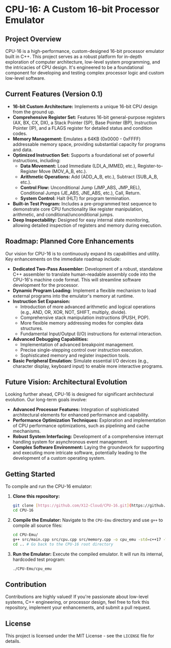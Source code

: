 # CPU-16: A Custom 16-bit Processor Emulator

## Project Overview

CPU-16 is a high-performance, custom-designed 16-bit processor emulator built in C++. This project serves as a robust platform for in-depth exploration of computer architecture, low-level system programming, and the intricacies of CPU design. It's engineered to be a foundational component for developing and testing complex processor logic and custom low-level software.

## Current Features (Version 0.1)

* **16-bit Custom Architecture:** Implements a unique 16-bit CPU design from the ground up.
* **Comprehensive Register Set:** Features 16-bit general-purpose registers (AX, BX, CX, DX), a Stack Pointer (SP), Base Pointer (BP), Instruction Pointer (IP), and a FLAGS register for detailed status and condition codes.
* **Memory Management:** Emulates a 64KB (0x0000 - 0xFFFF) addressable memory space, providing substantial capacity for programs and data.
* **Optimized Instruction Set:** Supports a foundational set of powerful instructions, including:
    * **Data Movement:** Load Immediate (LDI_A_IMMED, etc.), Register-to-Register Move (MOV_A_B, etc.).
    * **Arithmetic Operations:** Add (ADD_A_B, etc.), Subtract (SUB_A_B, etc.).
    * **Control Flow:** Unconditional Jump (JMP_ABS, JMP_REL), Conditional Jumps (JE_ABS, JNE_ABS, etc.), Call, Return.
    * **System Control:** Halt (HLT) for program termination.
* **Built-in Test Program:** Includes a pre-programmed test sequence to demonstrate core CPU functionality like register manipulation, arithmetic, and conditional/unconditional jumps.
* **Deep Inspectability:** Designed for easy internal state monitoring, allowing detailed inspection of registers and memory during execution.

## Roadmap: Planned Core Enhancements

Our vision for CPU-16 is to continuously expand its capabilities and utility. Key enhancements on the immediate roadmap include:

* **Dedicated Two-Pass Assembler:** Development of a robust, standalone C++ assembler to translate human-readable assembly code into the CPU-16's machine code format. This will streamline software development for the processor.
* **Dynamic Program Loading:** Implement a flexible mechanism to load external programs into the emulator's memory at runtime.
* **Instruction Set Expansion:**
    * Introduction of more advanced arithmetic and logical operations (e.g., AND, OR, XOR, NOT, SHIFT, multiply, divide).
    * Comprehensive stack manipulation instructions (PUSH, POP).
    * More flexible memory addressing modes for complex data structures.
    * Fundamental Input/Output (I/O) instructions for external interaction.
* **Advanced Debugging Capabilities:**
    * Implementation of advanced breakpoint management.
    * Precise single-stepping control over instruction execution.
    * Sophisticated memory and register inspection tools.
* **Basic Peripheral Emulation:** Simulate essential I/O devices (e.g., character display, keyboard input) to enable more interactive programs.

## Future Vision: Architectural Evolution

Looking further ahead, CPU-16 is designed for significant architectural evolution. Our long-term goals involve:

* **Advanced Processor Features:** Integration of sophisticated architectural elements for enhanced performance and capability.
* **Performance Optimization Techniques:** Exploration and implementation of CPU performance optimizations, such as pipelining and cache mechanisms.
* **Robust System Interfacing:** Development of a comprehensive interrupt handling system for asynchronous event management.
* **Complex Software Environment:** Laying the groundwork for supporting and executing more intricate software, potentially leading to the development of a custom operating system.

## Getting Started

To compile and run the CPU-16 emulator:

1.  **Clone this repository:**
    ```bash
    git clone [https://github.com/X12-Cloud/CPU-16.git](https://github.com/X12-Cloud/CPU-16.git)
    cd CPU-16
    ```
2.  **Compile the Emulator:**
    Navigate to the `CPU-Emu` directory and use `g++` to compile all source files:
    ```bash
    cd CPU-Emu/
    g++ src/main.cpp src/cpu.cpp src/memory.cpp -o cpu_emu -std=c++17 -Wall -Wextra
    cd .. # Go back to the CPU-16 root directory
    ```
3.  **Run the Emulator:**
    Execute the compiled emulator. It will run its internal, hardcoded test program:
    ```bash
    ./CPU-Emu/cpu_emu
    ```

## Contribution

Contributions are highly valued! If you're passionate about low-level systems, C++ engineering, or processor design, feel free to fork this repository, implement your enhancements, and submit a pull request.

## License

This project is licensed under the MIT License - see the `LICENSE` file for details.
